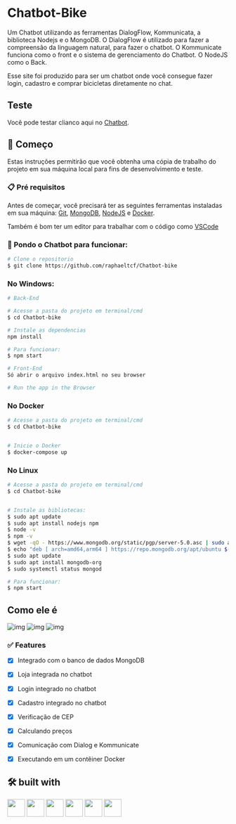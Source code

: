 # Chatbot-Bike

Um Chatbot utilizando as ferramentas DialogFlow, Kommunicata, a biblioteca Nodejs e o MongoDB. 
O DialogFlow é utilizado para fazer a compreensão da linguagem natural, para fazer o chatbot. 
O Kommunicate funciona como o front e o sistema de gerenciamento do Chatbot. 
O NodeJS como o Back.

Esse site foi produzido para ser um chatbot onde você consegue fazer login, cadastro e comprar bicicletas diretamente no chat. 

## Teste 

Você pode testar clianco aqui no [Chatbot](https://chatbot-secreto.vercel.app/).

## 🚀 Começo

Estas instruções permitirão que você obtenha uma cópia de trabalho do projeto em sua máquina local para fins de desenvolvimento e teste.

### 📋 Pré requisitos

Antes de começar, você precisará ter as seguintes ferramentas instaladas em sua máquina:
[Git](https://git-scm.com), 
[MongoDB](https://www.mongodb.com/), 
[NodeJS](https://nodejs.org/en) e
[Docker](https://www.docker.com/).

Também é bom ter um editor para trabalhar com o código como [VSCode](https://code.visualstudio.com/)

### 🎲 Pondo o Chatbot para funcionar:

```bash
# Clone o repositorio
$ git clone https://github.com/raphaeltcf/Chatbot-bike
```

### No Windows: 

```bash
# Back-End

# Acesse a pasta do projeto em terminal/cmd
$ cd Chatbot-bike

# Instale as dependencias
npm install 

# Para funcionar:
$ npm start

# Front-End
Só abrir o arquivo index.html no seu browser

# Run the app in the Browser
```

### No Docker
```bash
# Acesse a pasta do projeto em terminal/cmd
$ cd Chatbot-bike


# Inicie o Docker 
$ docker-compose up


```
### No Linux

```bash
# Acesse a pasta do projeto em terminal/cmd
$ cd Chatbot-bike


# Instale as bibliotecas: 
$ sudo apt update
$ sudo apt install nodejs npm
$ node -v
$ npm -v
$ wget -qO - https://www.mongodb.org/static/pgp/server-5.0.asc | sudo apt-key add -
$ echo "deb [ arch=amd64,arm64 ] https://repo.mongodb.org/apt/ubuntu $(lsb_release -cs)/mongodb-org/5.0 multiverse" | sudo tee /etc/apt/sources.list.d/mongodb-org-5.0.list
$ sudo apt update
$ sudo apt install mongodb-org
$ sudo systemctl status mongod

# Para funcionar: 
$ npm start

```

## Como ele é
![img](https://i.ibb.co/N7xD8LY/Chat1.png)
![img](https://i.ibb.co/rcXtCKm/chat-2.png)
![img](https://i.ibb.co/wKw1zw4/chat-3.png)

### ✅ Features

- [x] Integrado com o banco de dados MongoDB
- [x] Loja integrada no chatbot 
- [x] Login integrado no chatbot
- [x] Cadastro integrado no chatbot
- [x] Verificação de CEP
- [x] Calculando preços
- [x] Comunicação com Dialog e Kommunicate
- [x] Executando em um contêiner Docker
 


## 🛠️ built with
<img src="https://cdn.jsdelivr.net/gh/devicons/devicon/icons/nodejs/nodejs-original.svg" width="40" height="40" />  <img src="https://cdn.jsdelivr.net/gh/devicons/devicon/icons/docker/docker-original.svg" width="40" height="40" />  <img src="https://cdn.jsdelivr.net/gh/devicons/devicon/icons/html5/html5-original.svg" width="40" height="40" /> <img src="https://cdn.jsdelivr.net/gh/devicons/devicon/icons/css3/css3-original.svg" width="40" height="40" />
<img src="https://cdn.jsdelivr.net/gh/devicons/devicon/icons/mongodb/mongodb-original.svg" width="40" height="40" /> <img src="https://cdn.jsdelivr.net/gh/devicons/devicon/icons/googlecloud/googlecloud-original.svg" width="40" height="40" /> 
